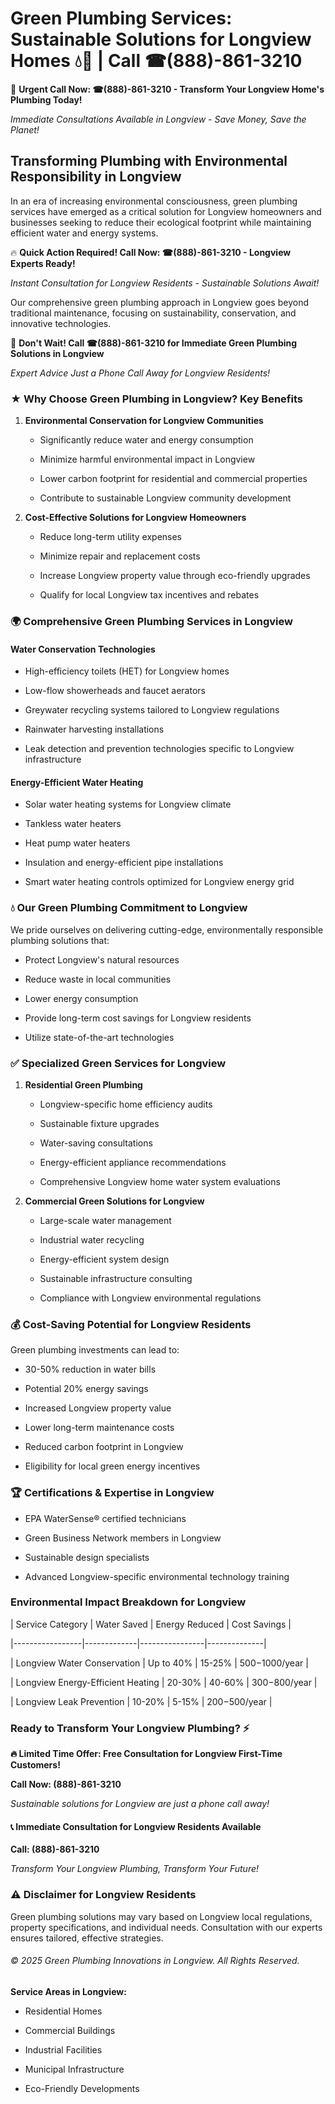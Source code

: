 # Green Plumbing Services: Sustainable Solutions for Longview Homes 💧🌿 | Call ☎(888)-861-3210

🚨 **Urgent Call Now: ☎(888)-861-3210 - Transform Your Longview Home's Plumbing Today!**
*Immediate Consultations Available in Longview - Save Money, Save the Planet!*

## Transforming Plumbing with Environmental Responsibility in Longview

In an era of increasing environmental consciousness, green plumbing services have emerged as a critical solution for Longview homeowners and businesses seeking to reduce their ecological footprint while maintaining efficient water and energy systems. 

🔥 **Quick Action Required! Call Now: ☎(888)-861-3210 - Longview Experts Ready!**
*Instant Consultation for Longview Residents - Sustainable Solutions Await!*

Our comprehensive green plumbing approach in Longview goes beyond traditional maintenance, focusing on sustainability, conservation, and innovative technologies.

🚨 **Don't Wait! Call ☎(888)-861-3210 for Immediate Green Plumbing Solutions in Longview**
*Expert Advice Just a Phone Call Away for Longview Residents!*

### ★ Why Choose Green Plumbing in Longview? Key Benefits

1. **Environmental Conservation for Longview Communities** 
   - Significantly reduce water and energy consumption
   - Minimize harmful environmental impact in Longview
   - Lower carbon footprint for residential and commercial properties
   - Contribute to sustainable Longview community development

2. **Cost-Effective Solutions for Longview Homeowners** 
   - Reduce long-term utility expenses
   - Minimize repair and replacement costs
   - Increase Longview property value through eco-friendly upgrades
   - Qualify for local Longview tax incentives and rebates

### 🌍 Comprehensive Green Plumbing Services in Longview

#### Water Conservation Technologies
- High-efficiency toilets (HET) for Longview homes
- Low-flow showerheads and faucet aerators
- Greywater recycling systems tailored to Longview regulations
- Rainwater harvesting installations
- Leak detection and prevention technologies specific to Longview infrastructure

#### Energy-Efficient Water Heating
- Solar water heating systems for Longview climate
- Tankless water heaters
- Heat pump water heaters
- Insulation and energy-efficient pipe installations
- Smart water heating controls optimized for Longview energy grid

### 💧 Our Green Plumbing Commitment to Longview

We pride ourselves on delivering cutting-edge, environmentally responsible plumbing solutions that:
- Protect Longview's natural resources
- Reduce waste in local communities
- Lower energy consumption
- Provide long-term cost savings for Longview residents
- Utilize state-of-the-art technologies

### ✅ Specialized Green Services for Longview

1. **Residential Green Plumbing**
   - Longview-specific home efficiency audits
   - Sustainable fixture upgrades
   - Water-saving consultations
   - Energy-efficient appliance recommendations
   - Comprehensive Longview home water system evaluations

2. **Commercial Green Solutions for Longview**
   - Large-scale water management
   - Industrial water recycling
   - Energy-efficient system design
   - Sustainable infrastructure consulting
   - Compliance with Longview environmental regulations

### 💰 Cost-Saving Potential for Longview Residents

Green plumbing investments can lead to:
- 30-50% reduction in water bills
- Potential 20% energy savings
- Increased Longview property value
- Lower long-term maintenance costs
- Reduced carbon footprint in Longview
- Eligibility for local green energy incentives

### 🏆 Certifications & Expertise in Longview

- EPA WaterSense® certified technicians
- Green Business Network members in Longview
- Sustainable design specialists
- Advanced Longview-specific environmental technology training

### Environmental Impact Breakdown for Longview

| Service Category | Water Saved | Energy Reduced | Cost Savings |
|-----------------|-------------|----------------|--------------|
| Longview Water Conservation | Up to 40% | 15-25% | $500-$1000/year |
| Longview Energy-Efficient Heating | 20-30% | 40-60% | $300-$800/year |
| Longview Leak Prevention | 10-20% | 5-15% | $200-$500/year |

### Ready to Transform Your Longview Plumbing? ⚡

**🔥 Limited Time Offer: Free Consultation for Longview First-Time Customers!**

**Call Now: (888)-861-3210**
*Sustainable solutions for Longview are just a phone call away!*

#### 📞 Immediate Consultation for Longview Residents Available

**Call: (888)-861-3210**
*Transform Your Longview Plumbing, Transform Your Future!*

### ⚠️ Disclaimer for Longview Residents

Green plumbing solutions may vary based on Longview local regulations, property specifications, and individual needs. Consultation with our experts ensures tailored, effective strategies.

###### © 2025 Green Plumbing Innovations in Longview. All Rights Reserved.

**Service Areas in Longview:** 
- Residential Homes
- Commercial Buildings
- Industrial Facilities
- Municipal Infrastructure
- Eco-Friendly Developments